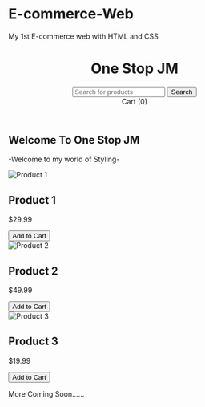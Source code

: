 # E-commerce-Web
My 1st E-commerce web with HTML and CSS
<!DOCTYPE html>
<html lang="en">
<head>
    <meta charset="UTF-8">
    <meta name="viewport" content="width=device-width, initial-scale=1.0">
    <title>E-Commerce Website</title>
    <link rel="stylesheet" href="style.css">
</head>
<body>
    <header>
        <div class="navbar">
            <h1 class="logo">One Stop JM</h1>
            <input type="text" placeholder="Search for products">
            <button>Search</button>
            <div class="cart">Cart (0)</div>
        </div>
    </header>
    <main>
        <section class="banner">
            <h2>Welcome To One Stop JM</h2>
            <p>-Welcome to my world of Styling-</p>
        </section>
        <section class="products">
            <div class="product-card">
                <img src="https://encrypted-tbn0.gstatic.com/images?q=tbn:ANd9GcQEc9A_S6BPxCDRp5WjMFEfXrpCu1ya2OO-Lw&s" alt="Product 1">
                <h2>Product 1</h2>
                <p>$29.99</p>
                <button>Add to Cart</button>
            </div>
            <div class="product-card">
                <img src="https://encrypted-tbn0.gstatic.com/images?q=tbn:ANd9GcQeB0Kf8bAgxekAzMETw0PwdbibAGCa2FrfDQ&s" alt="Product 2">
                <h2>Product 2</h2>
                <p>$49.99</p>
                <button>Add to Cart</button>
            </div>
            <div class="product-card">
                <img src="https://encrypted-tbn0.gstatic.com/images?q=tbn:ANd9GcSN9iaijXc-fPEOv_97B-NFIyG8G6gTR3wNgQ&s" alt="Product 3">
                <h2>Product 3</h2>
                <p>$19.99</p>
                <button>Add to Cart</button>
            </div>
        </section>
    </main>
    <footer>
        <p> More Coming Soon......
        </p>
    </footer>
</body>
</html>
